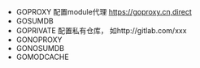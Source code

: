 - GOPROXY 配置module代理 https://goproxy.cn,direct
- GOSUMDB
- GOPRIVATE  配置私有仓库， 如http://gitlab.com/xxx
- GONOPROXY
- GONOSUMDB
- GOMODCACHE